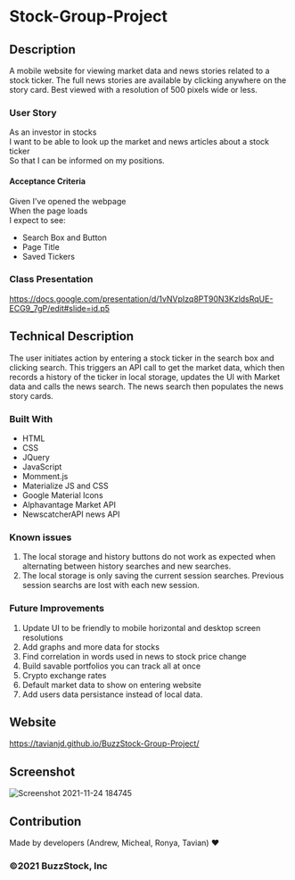 # Stock-Group-Project

## Description
A mobile website for viewing market data and news stories related to a stock ticker.  The full news stories are available by clicking anywhere on the story card.  Best viewed with a resolution of 500 pixels wide or less.

### User Story

As an investor in stocks  
I want to be able to look up the market and news articles about a stock ticker  
So that I can be informed on my positions.  

#### Acceptance Criteria

Given I’ve opened the webpage  
When the page loads  
I expect to see:  
* Search Box and Button  
* Page Title  
* Saved Tickers

### Class Presentation

https://docs.google.com/presentation/d/1vNVpIzq8PT90N3KzldsRqUE-ECG9_7gP/edit#slide=id.p5

## Technical Description

The user initiates action by entering a stock ticker in the search box and clicking search.  This triggers an API call to get the market data, which then records a history of the ticker in local storage, updates the UI with Market data and calls the news search.  The news search then populates the news story cards.

### Built With
* HTML
* CSS
* JQuery
* JavaScript
* Momment.js
* Materialize JS and CSS
* Google Material Icons
* Alphavantage Market API
* NewscatcherAPI news API

### Known issues

1. The local storage and history buttons do not work as expected when alternating between history searches and new searches.
2. The local storage is only saving the current session searches.  Previous session searchs are lost with each new session.

### Future Improvements

1. Update UI to be friendly to mobile horizontal and desktop screen resolutions
2. Add graphs and more data for stocks
3. Find correlation in words used in news to stock price change
4. Build savable portfolios you can track all at once
5. Crypto exchange rates
6. Default market data to show on entering website
7. Add users data persistance instead of local data.


## Website
https://tavianjd.github.io/BuzzStock-Group-Project/

## Screenshot
![Screenshot 2021-11-24 184745](https://user-images.githubusercontent.com/89175620/143332153-13310344-1db9-4ff3-9762-3ed52d9d34d4.png)

## Contribution
Made by developers (Andrew, Micheal, Ronya, Tavian) ❤

### ©️2021 BuzzStock, Inc
